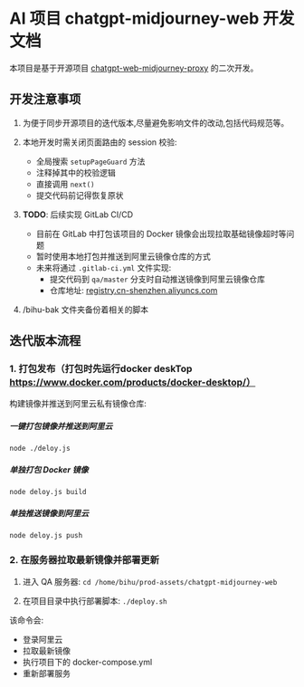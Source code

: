 # AI 项目 chatgpt-midjourney-web 开发文档

本项目是基于开源项目 [chatgpt-web-midjourney-proxy](https://github.com/Dooy/chatgpt-web-midjourney-proxy) 的二次开发。

## 开发注意事项

1. 为便于同步开源项目的迭代版本,尽量避免影响文件的改动,包括代码规范等。

2. 本地开发时需关闭页面路由的 session 校验:
   - 全局搜索 `setupPageGuard` 方法
   - 注释掉其中的校验逻辑
   - 直接调用 `next()`
   - 提交代码前记得恢复原状

3. **TODO**: 后续实现 GitLab CI/CD
   - 目前在 GitLab 中打包该项目的 Docker 镜像会出现拉取基础镜像超时等问题
   - 暂时使用本地打包并推送到阿里云镜像仓库的方式
   - 未来将通过 `.gitlab-ci.yml` 文件实现:
     - 提交代码到 `qa/master` 分支时自动推送镜像到阿里云镜像仓库
     - 仓库地址: [registry.cn-shenzhen.aliyuncs.com](https://cr.console.aliyun.com/cn-shenzhen/instance/repositories)
4. /bihu-bak 文件夹备份着相关的脚本

## 迭代版本流程

### 1. 打包发布（打包时先运行docker deskTop <https://www.docker.com/products/docker-desktop/）>

构建镜像并推送到阿里云私有镜像仓库:

##### 一键打包镜像并推送到阿里云

`node ./deloy.js`

##### 单独打包 Docker 镜像

`node deloy.js build`

##### 单独推送镜像到阿里云

`node deloy.js push`

### 2. 在服务器拉取最新镜像并部署更新

1. 进入 QA 服务器:
`cd /home/bihu/prod-assets/chatgpt-midjourney-web`

2. 在项目目录中执行部署脚本:
`./deploy.sh`

该命令会:

- 登录阿里云
- 拉取最新镜像
- 执行项目下的 docker-compose.yml
- 重新部署服务
